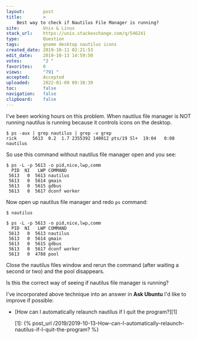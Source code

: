 ```yaml
---
layout:       post
title:        >
    Best way to check if Nautilus File Manager is running?
site:         Unix & Linux
stack_url:    https://unix.stackexchange.com/q/546241
type:         Question
tags:         gnome desktop nautilus icons
created_date: 2019-10-11 02:21:53
edit_date:    2019-10-13 14:59:50
votes:        "2 "
favorites:    0
views:        "791 "
accepted:     Accepted
uploaded:     2022-01-09 09:38:39
toc:          false
navigation:   false
clipboard:    false
---
```


I've been working hours on this problem. When nautilus file manager is NOT running nautilus is running because it controls icons on the desktop.

<!-- Language-all: lang-bash -->

``` 
$ ps -aux | grep nautilus | grep -v grep
rick      5613  0.2  1.7 2355392 140012 pts/19 Sl+  19:04   0:08 nautilus

```

So use this command without nautilus file manager open and you see:

``` 
$ ps -L -p 5613 -o pid,nice,lwp,comm
  PID  NI   LWP COMMAND
 5613   0  5613 nautilus
 5613   0  5614 gmain
 5613   0  5615 gdbus
 5613   0  5617 dconf worker

```

Now open up nautilus file manager and redo `ps` command:

``` 
$ nautilus

$ ps -L -p 5613 -o pid,nice,lwp,comm
  PID  NI   LWP COMMAND
 5613   0  5613 nautilus
 5613   0  5614 gmain
 5613   0  5615 gdbus
 5613   0  5617 dconf worker
 5613   0  4788 pool

```

Close the nautilus files window and rerun the command (after waiting a second or two) and the pool disappears.

Is this the correct way of seeing if nautilus file manager is running?

I've incorporated above technique into an answer in **Ask Ubuntu** I'd like to improve if possible:

- [How can I automatically relaunch nautilus if I quit the program?][1]


  [1]: {% post_url /2019/2019-10-13-How-can-I-automatically-relaunch-nautilus-if-I-quit-the-program? %}

